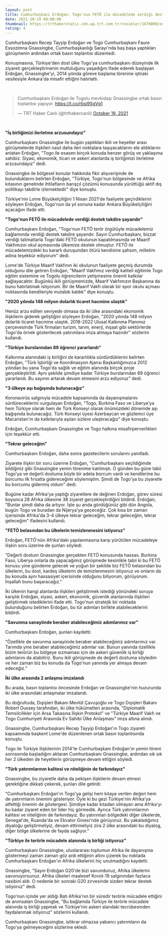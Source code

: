 ```yaml
--- 
layout: post
title: Cumhurbaşkanı Erdoğan: Togo'nun FETÖ ile mücadelede verdiği destek takdire şayandır
date: 2021-10-19 00:00:00
thumbnail: https://trthaberstatic.cdn.wp.trt.com.tr/resimler/1676000/erdogan-togo-aa-1677902.jpg
rating: 4
---
```

<p>
	Cumhurbaşkanı Recep Tayyip Erdoğan ve Togo Cumhurbaşkanı Faure Essozimna Gnassingbe, Cumhurbaşkanlığı Sarayı'nda baş başa yaptıkları görüşmenin ardından ortak basın toplantısı düzenledi.</p>
<p>
	Konuşmasına, Türkiye'den dost ülke Togo'ya cumhurbaşkanı düzeyinde ilk ziyareti gerçekleştirmenin mutluluğunu yaşadığını ifade ederek başlayan Erdoğan, Gnassingbe'yi, 2014 yılında göreve başlama törenine iştiraki vesilesiyle Ankara'da misafir ettiğini hatırlattı.</p>
<p>
	 </p>
<blockquote class="twitter-tweet">
	<p dir="ltr" lang="tr">
		Cumhurbaşkanı Erdoğan ile Togolu mevkidaşı Gnassingbe ortak basın toplantısı yapıyor. <a href="https://t.co/rbsi9SgVp1">https://t.co/rbsi9SgVp1</a></p>
	— TRT Haber Canlı (@trthabercanli) <a href="https://twitter.com/trthabercanli/status/1450475421632548869?ref_src=twsrc%5Etfw">October 19, 2021</a></blockquote>
<script async src="https://platform.twitter.com/widgets.js" charset="utf-8"></script><p>
	 </p>
<p>
	<strong>"İş birliğimizi ilerletme arzusundayız"</strong></p>
<p>
	Cumhurbaşkanı Gnassingbe ile bugün yaptıkları ikili ve heyetler arası görüşmelerde ilişkileri nasıl daha ileri noktalara taşıyacaklarını ele aldıklarını anlatan Erdoğan, "Togo ile esasen birçok konuda benzer görüş ve yaklaşıma sahibiz. Siyasi, ekonomik, ticari ve askeri alanlarda iş birliğimizi ilerletme arzusundayız" dedi. </p>
<p>
	Gnassingbe ile bölgesel konular hakkında fikir alışverişinde de bulunduklarını belirten Erdoğan, "Türkiye, Togo'nun bölgesinde ve Afrika kıtasının genelinde ihtilafların barışçıl çözümü konusunda yürüttüğü aktif dış politikayı takdirle izlemektedir" diye konuştu.</p>
<p>
	Türkiye'nin Lome Büyükelçiliğini 1 Nisan 2021'de faaliyete geçirdiklerini söyleyen Erdoğan, Togo'nun da yıl sonuna kadar Ankara Büyükelçiliğini açacağını ifade etti.</p>
<p>
	<strong>"Togo'nun FETÖ ile mücadelede verdiği destek takdire şayandır"</strong></p>
<p>
	Cumhurbaşkanı Erdoğan, "Togo'nun FETÖ terör örgütüyle mücadelemiz bağlamında verdiği destek takdire şayandır. Sayın Cumhurbaşkanı, bizzat verdiği talimatlarla Togo'daki FETÖ okulunun kapatılmasında ve Maarif Vakfımızın okul açmasında ülkemize destek olmuştur. FETÖ ile mücadelemizdeki bu kararlı duruşundan ötürü kendisine şahsım, milletim adına teşekkür ediyorum" dedi.</p>
<p>
	Lome'de Türkiye Maarif Vakfının iki okulunun faaliyete geçmiş durumda olduğunu dile getiren Erdoğan, "Maarif Vakfımız verdiği kaliteli eğitimle Togo eğitim sistemine ve Togolu öğrencilerin yetişmesine önemli katkılar sağlayacaktır. Bugünkü ikili görüşmemizde, Maarif Vakfımızın Başkanına da bunu hatırlatmak istiyorum. Bir de Maarif Vakfı olarak bir spor okulu açması noktasında kendileriyle mutabık kaldık" diye konuştu.</p>
<p>
	<strong>"2020 yılında 148 milyon dolarlık ticaret hacmine ulaştık"</strong></p>
<p>
	Henüz arzu edilen seviyede olmasa da iki ülke arasındaki ekonomik ilişkilerin giderek geliştiğini söyleyen Erdoğan, "2020 yılında 148 milyon dolarlık ticaret hacmine ulaştık. 2018-2022 Ulusal Kalkınma Planımız çerçevesinde Türk firmaları turizm, tarım, enerji, inşaat gibi sektörlerde Togo'da örnek gösterilecek yatırımlara imza atmaya hazırdır" sözlerini kullandı.</p>
<p>
	<strong>"Türkiye burslarından 89 öğrenci yararlandı"</strong></p>
<p>
	Kalkınma alanındaki iş birliğini de kararlılıkla sürdürdüklerini belirten Erdoğan, "Türk İşbirliği ve Koordinasyon Ajansı Başkanlığımızca 2012 yılından bu yana Togo'da sağlık ve eğitim alanında birçok proje gerçekleştirildi. Aynı şekilde şimdiye kadar Türkiye burslarından 89 öğrenci yararlandı. Bu sayının artarak devam etmesini arzu ediyoruz" dedi.</p>
<p>
	<strong>"3 ülkeye aşı bağışında bulunacağız"</strong></p>
<p>
	Koronavirüs salgınıyla mücadele kapsamında da dayanışmalarını sürdüreceklerini vurgulayan Erdoğan, "Togo, Burkina Faso ve Liberya'ya hem Türkiye olarak hem de Türk Konseyi olarak önümüzdeki dönemde aşı bağışında bulunacağız. Türk Konseyi üyesi Azerbaycan ve gözlemci üye Macaristan'ın da katkılarıyla aşıları sizlere ulaştıracağız" diye konuştu.</p>
<p>
	Erdoğan, Cumhurbaşkanı Gnassingbe ve Togo halkına misafirperverlikleri için teşekkür etti.</p>
<p>
	<strong>"Tekrar geleceğim"</strong></p>
<p>
	Cumhurbaşkanı Erdoğan, daha sonra gazetecilerin sorularını yanıtladı.</p>
<p>
	Ziyarete ilişkin bir soru üzerine Erdoğan, "Cumhurbaşkanı seçildiğimde bildiğiniz gibi Gnassingbe yemin törenime katılmıştı. O günden bu güne tabii Togo'ya ve değerli dostuma böyle bir adeta borcum vardı ve kendilerine bu borcumu ilk fırsatta gidereceğimi söylemiştim. Şimdi de Togo'ya bu ziyaretle bu borcumu gidermiş oldum" dedi.</p>
<p>
	Bugüne kadar Afrika'ya yaptığı ziyaretlere de değinen Erdoğan, görev süresi boyunca 28 Afrika ülkesine 38 ziyaret gerçekleştirdiğini bildirdi. Erdoğan, "Bunlar şimdi daha da artıyor. İşte şu anda gördüğünüz gibi dün Angola, bugün Togo ve buradan da Nijerya'ya geçeceğiz. Çok kısa bir zaman içerisinde Afrika'da 3-4 ülkeye tekrar geleceğim, tekrar geleceğim, tekrar geleceğim" ifadesini kullandı.</p>
<p>
	<strong>"FETÖ belasından bu ülkelerin temizlenmesini istiyoruz"</strong></p>
<p>
	Erdoğan, FETÖ'nün Afrika'daki yapılanmasına karşı yürütülen mücadeleye ilişkin soru üzerine de şunları söyledi:</p>
<p>
	"Değerli dostum Gnassingbe gerçekten FETÖ konusunda hassas. Burkina Faso, Liberya onlarla da yapacağımız görüşmede kesinlikle tabii ki bu FETÖ konusu yine gündeme gelecek ve yoğun bir şekilde biz FETÖ belasından bu ülkelerin, bu dost, kardeş ülkelerin de temizlenmesini istiyoruz ve onların da bu konuda aynı hassasiyet içerisinde olduğunu biliyorum, görüyorum. İnşallah bunu başaracağız."</p>
<p>
	İki ülkenin hangi alanlarda ilişkileri geliştirmek istediği yönündeki soruya karşılık Erdoğan, siyasi, askeri, ekonomik, güvenlik alanlarında ilişkileri geliştirmek istediklerini ifade etti. Togo'nun stratejik bir noktada bulunduğunu belirten Erdoğan, bu tür adımları birlikte atabileceklerini bildirdi.</p>
<p>
	<strong>"Savunma sanayiinde beraber atabileceğimiz adımlarımız var"</strong></p>
<p>
	Cumhurbaşkanı Erdoğan, şunları kaydetti:</p>
<p>
	"Özellikle de savunma sanayiinde beraber atabileceğimiz adımlarımız var. Tarımda yine beraber atabileceğimiz adımlar var. Bunun yanında özellikle bizim terörün bu bölgeye sızmaması için de askeri güvenlik iş birliği adımlarını da atabiliriz. Bunu ikili görüşmede de değerli dostuma söyledim ve her zaman biz bu konuda da Togo'nun yanında yer almaya devam edeceğiz."</p>
<p>
	<strong>İki ülke arasında 2 anlaşma imzalandı</strong></p>
<p>
	Bu arada, basın toplantısı öncesinde Erdoğan ve Gnassingbe'nin huzurunda iki ülke arasındaki anlaşmalar imzalandı.</p>
<p>
	Bu doğrultuda, Dışişleri Bakanı Mevlüt Çavuşoğlu ve Togo Dışişleri Bakanı Robert Dussey tarafından, iki ülke hükümetleri arasında, "Diplomatik Temsilcilikler için Arsa Takasına İlişkin Protokol" ve "Türkiye Maarif Vakfı ve Togo Cumhuriyeti Arasında Ev Sahibi Ülke Anlaşması" imza altına alındı.</p>
<p>
	Gnassingbe, Cumhurbaşkanı Recep Tayyip Erdoğan'ın Togo ziyareti kapsamında başkent Lome'de düzenlenen ortak basın toplantısında konuştu.</p>
<p>
	Togo ile Türkiye ilişkilerinin 2014'te Cumhurbaşkanı Erdoğan'ın yemin töreni sonrasında başladığını aktaran Cumhurbaşkanı Gnassingbe, ardından sık sık her 2 ülkeden de heyetlerin görüşmeye devam ettiğini söyledi.</p>
<p>
	<strong>"Türk yatırımlarının kalitesi ve niteliğinin de farkındayız"</strong></p>
<p>
	Gnassingbe, bu ziyaretle daha da pekişen ilişkilerin devam etmesi gerektiğine dikkati çekerek, şunları dile getirdi:</p>
<p>
	"Cumhurbaşkanı Erdoğan'ın Togo'ya gelişi hem kıtaya verilen değeri hem de yatırımların önemini gösteriyor. Öyle ki bu gezi Türkiye'nin Afrika'ya atfettiği önemin de göstergesi. Şimdiye kadar kıtadan olmayan ama Afrika'yı bu kadar ziyaret eden bir lider hiç görmedik. Ayrıca Türk yatırımlarının kalitesi ve niteliğinin de farkındayız. Bu yatırımları bölgedeki diğer ülkelerde, Senegal'de, Ruanda'da ve Ekvator Ginesi'nde görüyoruz. Bu yakaladığımız diyaloğu geliştirmeliyiz, devam ettirmeliyiz zira 2 ülke arasındaki bu diyalog, diğer bölge ülkelerine de fayda sağlıyor."</p>
<p>
	<strong>"Türkiye ile terörle mücadele alanında iş birliği istiyoruz"</strong></p>
<p>
	Cumhurbaşkanı Gnassingbe, uluslararası toplumun Afrika ile dayanışma göstermeyi zaman zaman göz ardı ettiğinin altını çizerek bu noktada Cumhurbaşkanı Erdoğan'ın Afrika ülkelerini hiç unutmadığını kaydetti.</p>
<p>
	Gnassingbe, "Sayın Erdoğan G20'de bizi savundunuz, Afrika ülkelerini savunuyorsunuz. Afrika ülkeleri maalesef Kovid-19 salgınından fazlaca nasibini aldı. O nedenle bir sonraki G20 zirvesinde sizden tekrar destek istiyoruz" dedi.</p>
<p>
	Togo'nun içinde yer aldığı Batı Afrika'nın bir süredir terörle mücadele ettiğini de anımsatan Gnassingbe, "Bu bağlamda Türkiye ile terörle mücadele alanında iş birliği yapmak ve Türkiye'nin askeri alandaki tecrübesinden faydalanmak istiyoruz" sözlerini kullandı.</p>
<p>
	Cumhurbaşkanı Gnassingbe, istikrar olmazsa yabancı yatırımların da Togo'ya gelmeyeceğini sözlerine ekledi.</p>
